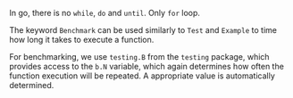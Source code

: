 In go, there is no `while`, `do` and `until`. Only `for` loop.  

The keyword `Benchmark` can be used similarly to `Test` and `Example` to time how long it takes to execute a function.  

For benchmarking, we use `testing.B` from the `testing` package, which provides access to the `b.N` variable, which again determines how often the function execution will be repeated. A appropriate value is automatically determined. 